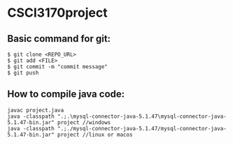 # CSCI3170project

## Basic command for git:

```
$ git clone <REPO_URL>
$ git add <FILE>
$ git commit -m "commit message"
$ git push
```
## How to compile java code:

```
javac project.java
java -classpath ".;.\mysql-connector-java-5.1.47\mysql-connector-java-5.1.47-bin.jar" project //windows
java -classpath ".;./mysql-connector-java-5.1.47/mysql-connector-java-5.1.47-bin.jar" project //linux or macos
```